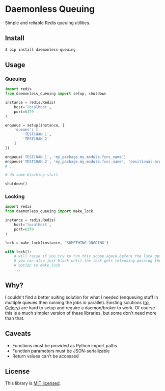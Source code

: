 # Daemonless Queuing

Simple and reliable Redis queuing utilities.

## Install

```sh
$ pip install daemonless-queuing
```

## Usage

### Queuing

```python
import redis
from daemonless_queuing import setup, shutdown

instance = redis.Redis(
    host='localhost',
    port=6379
)

enqueue = setup(instance, {
    'queues': [
        'TESTCHAN_1',
        'TESTCHAN_2'
    ]
})

enqueue('TESTCHAN_1', 'my_package.my_module.func_name')
enqueue('TESTCHAN_2', 'my_package.my_module.func_name', 'positional argument', 42, named_arg='Hey!')
# ...

# do some blocking stuff

shutdown()
```

### Locking

```python
import redis
from daemonless_queuing import make_lock

instance = redis.Redis(
    host='localhost',
    port=6379
)

lock = make_lock(instance, 'SOMETHING_ONGOING')

with lock():
    # will raise if you try to run this scope again before the lock gets released
    # you can also just block until the lock gets releasing passing the "block=True"
    # option to make_lock
    ...
```

## Why?

I couldn't find a better suiting solution for what I needed (enqueuing stuff in multiple queues then running the jobs in parallel). Existing solutions ([rq](https://python-rq.org/), [Celery](https://docs.celeryq.dev/en/stable/)) are hard to setup and require a daemon/broker to work. Of course this is a much simpler version of these libraries, but some don't need more than that.


## Caveats

- Functions must be provided as Python import paths
- Function parameters must be JSON-serializable
- Return values can't be accessed


## License

This library is [MIT licensed](https://github.com/capsulbrasil/normalize-json/tree/master/LICENSE).
